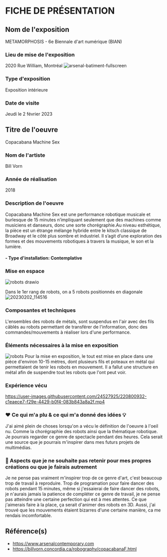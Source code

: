 
# FICHE DE PRÉSENTATION

## Nom de l'exposition
METAMORPHOSIS - 6e Biennale d'art numérique (BIAN)

### Lieu de mise de l'exposition
2020 Rue William, Montréal
![arsenal-batiment-fullscreen](https://user-images.githubusercontent.com/24527925/220812131-14030ac2-3d4a-4b3f-8f3a-9bc48f43a9c6.jpeg)




### Type d'exposition
Exposition intérieure

### Date de visite
Jeudi le 2 février 2023

## Titre de l'oeuvre
Copacabana Machine Sex

### Nom de l'artiste
Bill Vorn

### Année de réalisation
2018

### Description de l'oeuvre

Copacabana Machine Sex est une performance robotique musicale et burlesque de 15 minutes n’impliquant seulement que des machines comme musiciens et danseurs, donc une sorte chorégraphie.Au niveau esthétique, la pièce est un étrange mélange hybride entre le kitsch classique de Broadway et le côté plus sombre et industriel. Il s’agit d’une exploration des formes et des mouvements robotiques à travers la musique, le son et la lumière.

####  - Type d'installation: Contemplative

### Mise en espace
![robots drawio](https://user-images.githubusercontent.com/24527925/220810584-0ef95ebe-bf11-4af1-83a8-2a32dd51c88c.png)

Dans le 1er rang de robots, on a 5 robots positionnés en diagonale
![20230202_114516](https://user-images.githubusercontent.com/24527925/220802516-5902ce9c-62ac-4e0d-a344-c9970921e7a2.jpg)


### Composantes et techniques
L'ensembles des robots de métals, sont suspendus en l'air avec des fils câblés au robots permettant de transférer de l'information, donc des commandes/mouvements à réaliser lors d'une performance.

### Éléments nécessaires à la mise en exposition
![robots](https://user-images.githubusercontent.com/24527925/220810091-9d470b97-75ef-4d24-9087-ef8d923c5843.jpg)
Pour la mise en exposition, le tout est mise en place dans une pièce d'environ 10-15 mètres, dont plusieurs fils et poteaux en métal qui permettaient de tenir les robots en mouvement.
Il a fallut une structure en métal afin de suspendre tout les robots que l'ont peut voir.

### Expérience vécu

https://user-images.githubusercontent.com/24527925/220800932-c1eaece7-f29e-4429-b0f4-083b843a8a2f.mp4



### ❤️ Ce qui m'a plu & ce qui m'a donné des idées 💡
J'ai aimé plein de choses lorsqu'on a vécu le définition de l'oeuvre à l'oeil nu. Comme la chorégraphie des robots ainsi que la thématique robotique. Je pourrais regarder ce genre de spectacle pendant des heures. Cela serait une source que je pourrais m'inspirer dans mes futurs projets de multimédias.


### 🤔 Aspects que je ne souhaite pas retenir pour mes propres créations ou que je fairais autrement
Je ne pense pas vraiment m'inspirer trop de ce genre d'art, c'est beaucoup trop de travail à reproduire. Trop de programation pour faire dancer des robots pendant 15 minutes, même si j'essaierai de faire dancer des robots, je n'aurais jamais la patience de compléter ce genre de travail, je ne pense pas atteindre une certaine perfection qui est à mes attentes. Ce que j'aimerais faire à la place, ça serait d'animer des robots en 3D. Aussi, j'ai trouvé que les mouvements étaient bizarres d'une certaine manière, ca me rendais incomfortable.
## Référence(s)

- https://www.arsenalcontemporary.com
- https://billvorn.concordia.ca/robography/copacabanaF.html












